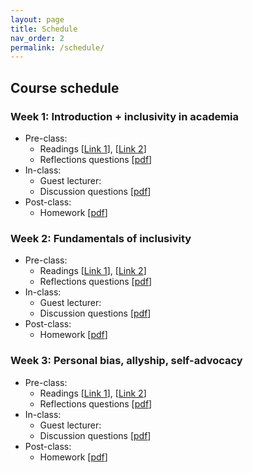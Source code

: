 ```yaml
---
layout: page
title: Schedule
nav_order: 2
permalink: /schedule/
---
```


## Course schedule

### Week 1: Introduction + inclusivity in academia
- Pre-class:
    + Readings [[Link 1]()], [[Link 2]()]
    + Reflections questions [[pdf]()]
- In-class:
    + Guest lecturer:
    + Discussion questions [[pdf]()]
- Post-class:
    + Homework [[pdf]()]

### Week 2: Fundamentals of inclusivity
- Pre-class:
    + Readings [[Link 1]()], [[Link 2]()]
    + Reflections questions [[pdf]()]
- In-class:
    + Guest lecturer:
    + Discussion questions [[pdf]()]
- Post-class:
    + Homework [[pdf]()]

### Week 3: Personal bias, allyship, self-advocacy
- Pre-class:
    + Readings [[Link 1]()], [[Link 2]()]
    + Reflections questions [[pdf]()]
- In-class:
    + Guest lecturer:
    + Discussion questions [[pdf]()]
- Post-class:
    + Homework [[pdf]()]
